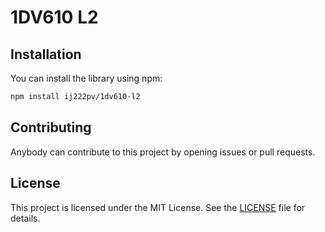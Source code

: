 # 1DV610 L2

## Installation

You can install the library using npm:

```bash
npm install ij222pv/1dv610-l2
```

## Contributing

Anybody can contribute to this project by opening issues or pull requests.

## License

This project is licensed under the MIT License. See the [LICENSE](LICENSE) file for details.
